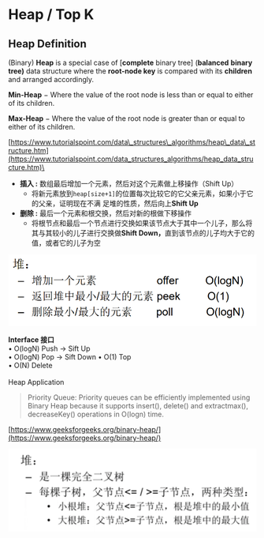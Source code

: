 # Heap / Top K

## Heap Definition

(Binary) **Heap** is a special case of \[**complete** binary tree] (**balanced** **binary** **tree)** data structure where the **root-node key** is compared with its **children** and arranged accordingly.

**Min-Heap** − Where the value of the root node is less than or equal to either of its children.

**Max-Heap** − Where the value of the root node is greater than or equal to either of its children.

[https://www.tutorialspoint.com/data\_structures\_algorithms/heap\_data\_structure.htm](https://www.tutorialspoint.com/data_structures_algorithms/heap_data_structure.htm)\


* **插入 :** 数组最后增加一个元素，然后对这个元素做上移操作（Shift Up）
  * 将新元素放到`heap[size+1]`的位置每次比较它的它父亲元素，如果小于它的父亲，证明现在不满 足堆的性质，然后向上**Shift Up**
* **删除 :**  最后一个元素和根交换，然后对新的根做下移操作&#x20;
  * 将根节点和最后一个节点进行交换如果该节点大于其中一个儿子，那么将其与其较小的儿子进行交换做**Shift Down，**&#x76F4;到该节点的儿子均大于它的值，或者它的儿子为空

![](<../.gitbook/assets/image (11) (4).png>)

**Interface 接口**\
• O(logN) Push -> Sift Up\
• O(logN) Pop -> Sift Down • O(1) Top\
• O(N) Delete\
\
Heap Application

> Priority Queue: Priority queues can be efficiently implemented using Binary Heap because it supports insert(), delete() and extractmax(), decreaseKey() operations in O(logn) time.

[https://www.geeksforgeeks.org/binary-heap/](https://www.geeksforgeeks.org/binary-heap/)

![](<../.gitbook/assets/image (14) (1).png>)
